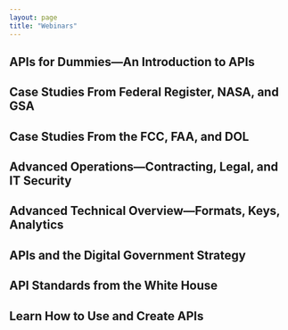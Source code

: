 ```yaml
---
layout: page
title: "Webinars"
---
```



## APIs for Dummies—An Introduction to APIs

## Case Studies From Federal Register, NASA, and GSA

## Case Studies From the FCC, FAA, and DOL

## Advanced Operations—Contracting, Legal, and IT Security

## Advanced Technical Overview—Formats, Keys, Analytics

## APIs and the Digital Government Strategy

## API Standards from the White House

## Learn How to Use and Create APIs
